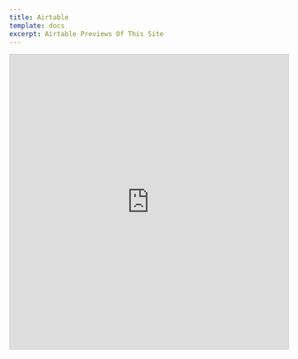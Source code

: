 ```yaml
---
title: Airtable
template: docs
excerpt: Airtable Previews Of This Site
---
```

<iframe class="airtable-embed" src="https://airtable.com/embed/shrBvax906SQL0tRa?backgroundColor=blue&layout=card&viewControls=on" frameborder="0" onmousewheel="" width="100%" height="533" style="background: transparent; border: 1px solid #ccc;"></iframe>